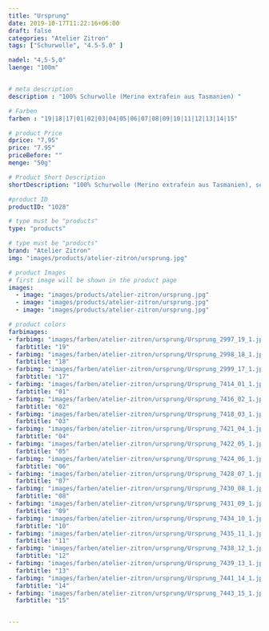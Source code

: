 ```yaml
---
title: "Ursprung"
date: 2019-10-17T11:22:16+06:00
draft: false
categories: "Atelier Zitron"
tags: ["Schurwolle", "4.5-5.0" ]	

nadel: "4,5-5,0" 
laenge: "100m"	


# meta description
description : "100% Schurwolle (Merino extrafein aus Tasmanien) "

# Farben
farben : "19|18|17|01|02|03|04|05|06|07|08|09|10|11|12|13|14|15"

# product Price
dprice: "7,95"
price: "7.95"
priceBefore: ""
menge: "50g"

# Product Short Description
shortDescription: "100% Schurwolle (Merino extrafein aus Tasmanien), sehr weiches Garn für alle Herbst- und Winteraccessoires..."

#product ID
productID: "1028"

# type must be "products"
type: "products"

# type must be "products"
brand: "Atelier Zitron"
img: "images/products/atelier-zitron/ursprung.jpg"   

# product Images
# first image will be shown in the product page
images:
  - image: "images/products/atelier-zitron/ursprung.jpg"
  - image: "images/products/atelier-zitron/ursprung.jpg"
  - image: "images/products/atelier-zitron/ursprung.jpg"

# product colors
farbimages:
- farbimg: "images/farben/atelier-zitron/ursprung/Ursprung_2997_19_1.jpg"	
  farbtitle: "19"
- farbimg: "images/farben/atelier-zitron/ursprung/Ursprung_2998_18_1.jpg"	
  farbtitle: "18"
- farbimg: "images/farben/atelier-zitron/ursprung/Ursprung_2999_17_1.jpg"	
  farbtitle: "17"
- farbimg: "images/farben/atelier-zitron/ursprung/Ursprung_7414_01_1.jpg"	
  farbtitle: "01"
- farbimg: "images/farben/atelier-zitron/ursprung/Ursprung_7416_02_1.jpg"	
  farbtitle: "02"
- farbimg: "images/farben/atelier-zitron/ursprung/Ursprung_7418_03_1.jpg"	
  farbtitle: "03"
- farbimg: "images/farben/atelier-zitron/ursprung/Ursprung_7421_04_1.jpg"	
  farbtitle: "04"
- farbimg: "images/farben/atelier-zitron/ursprung/Ursprung_7422_05_1.jpg"	
  farbtitle: "05"
- farbimg: "images/farben/atelier-zitron/ursprung/Ursprung_7424_06_1.jpg"	
  farbtitle: "06"
- farbimg: "images/farben/atelier-zitron/ursprung/Ursprung_7428_07_1.jpg"	
  farbtitle: "07"
- farbimg: "images/farben/atelier-zitron/ursprung/Ursprung_7430_08_1.jpg"	
  farbtitle: "08"
- farbimg: "images/farben/atelier-zitron/ursprung/Ursprung_7431_09_1.jpg"	
  farbtitle: "09"
- farbimg: "images/farben/atelier-zitron/ursprung/Ursprung_7434_10_1.jpg"	
  farbtitle: "10"
- farbimg: "images/farben/atelier-zitron/ursprung/Ursprung_7435_11_1.jpg"	
  farbtitle: "11"
- farbimg: "images/farben/atelier-zitron/ursprung/Ursprung_7438_12_1.jpg"	
  farbtitle: "12"
- farbimg: "images/farben/atelier-zitron/ursprung/Ursprung_7439_13_1.jpg"	
  farbtitle: "13"
- farbimg: "images/farben/atelier-zitron/ursprung/Ursprung_7441_14_1.jpg"	
  farbtitle: "14"
- farbimg: "images/farben/atelier-zitron/ursprung/Ursprung_7443_15_1.jpg"	
  farbtitle: "15"


---
```




